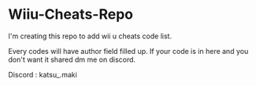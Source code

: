 # Wiiu-Cheats-Repo
I'm creating this repo to add wii u cheats code list. 

Every codes will have author field filled up. If your code is in here and you don't want it shared dm me on discord.

Discord : katsu_.maki 
